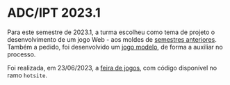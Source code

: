 # ADC/IPT 2023.1

Para este semestre de 2023.1, a turma escolheu como tema de projeto o desenvolvimento de um jogo Web - aos moldes de [semestres anteriores](https://boidacarapreta.gitbook.io/projetos/integrado-ao-ensino-medio-em-telecomunicacoes/aplicacao-web-com-javascript). Também a pedido, foi desenvolvido um [jogo modelo](jogo-modelo.md), de forma a auxiliar no processo.

Foi realizada, em 23/06/2023, a [feira de jogos](https://ederson-torresini.github.io/adcipt20231), com código disponível no ramo `hotsite`.
